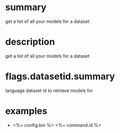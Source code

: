 # summary

get a list of all your models for a dataset

# description

get a list of all your models for a dataset

# flags.datasetid.summary

language dataset id to retrieve models for

# examples

- <%= config.bin %> <%= command.id %>
